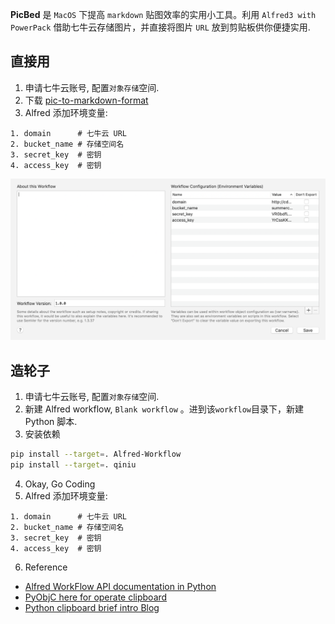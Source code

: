 __PicBed__ 是 `MacOS` 下提高 `markdown` 贴图效率的实用小工具。利用 `Alfred3 with PowerPack` 借助七牛云存储图片，并直接将图片 `URL` 放到剪贴板供你便捷实用.

## 直接用
1. 申请七牛云账号, 配置`对象存储`空间.
2. 下载 [pic-to-markdown-format](https://raw.githubusercontent.com/zeng-tong/PicBed/master/pictureBed.alfredworkflow)
3. Alfred 添加环境变量:
```
1. domain      # 七牛云 URL
2. bucket_name # 存储空间名
3. secret_key  # 密钥
4. access_key  # 密钥
```
![1558287557849](https://raw.githubusercontent.com/zeng-tong/PicBed/master/1558287557849)
## 造轮子
1. 申请七牛云账号, 配置`对象存储`空间.
2. 新建 Alfred workflow,  `Blank workflow` 。进到该`workflow`目录下，新建 Python 脚本.
3. 安装依赖
```sh
pip install --target=. Alfred-Workflow
pip install --target=. qiniu
```
4. Okay, Go Coding
5. Alfred 添加环境变量:
```
1. domain      # 七牛云 URL
2. bucket_name # 存储空间名
3. secret_key  # 密钥
4. access_key  # 密钥
```
6. Reference

- [Alfred WorkFlow API documentation in Python](https://www.deanishe.net/alfred-workflow/api/index.html)
- [PyObjC here for operate clipboard](https://pyobjc.readthedocs.io/en/latest/)
- [Python clipboard brief intro Blog](https://www.jianshu.com/p/91fd58948607)


